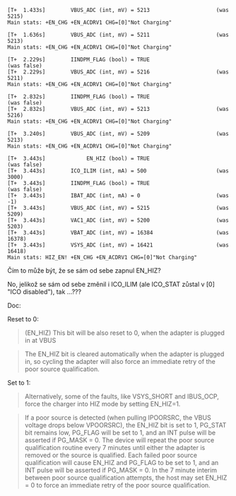 ```
[T+  1.433s]        VBUS_ADC (int, mV) = 5213                     (was  5215)
Main stats: +EN_CHG +EN_ACDRV1 CHG=[0]"Not Charging"

[T+  1.636s]        VBUS_ADC (int, mV) = 5211                     (was  5213)
Main stats: +EN_CHG +EN_ACDRV1 CHG=[0]"Not Charging"

[T+  2.229s]        IINDPM_FLAG (bool) = TRUE                                                   (was false)
[T+  2.229s]        VBUS_ADC (int, mV) = 5216                     (was  5211)
Main stats: +EN_CHG +EN_ACDRV1 CHG=[0]"Not Charging"

[T+  2.832s]        IINDPM_FLAG (bool) = TRUE                                                   (was false)
[T+  2.832s]        VBUS_ADC (int, mV) = 5213                     (was  5216)
Main stats: +EN_CHG +EN_ACDRV1 CHG=[0]"Not Charging"

[T+  3.240s]        VBUS_ADC (int, mV) = 5209                     (was  5213)
Main stats: +EN_CHG +EN_ACDRV1 CHG=[0]"Not Charging"

[T+  3.443s]             EN_HIZ (bool) = TRUE                                                   (was false)
[T+  3.443s]        ICO_ILIM (int, mA) = 500                      (was  3000)
[T+  3.443s]        IINDPM_FLAG (bool) = TRUE                                                   (was false)
[T+  3.443s]        IBAT_ADC (int, mA) = 0                        (was    -1)
[T+  3.443s]        VBUS_ADC (int, mV) = 5215                     (was  5209)
[T+  3.443s]        VAC1_ADC (int, mV) = 5200                     (was  5203)
[T+  3.443s]        VBAT_ADC (int, mV) = 16384                    (was 16378)
[T+  3.443s]        VSYS_ADC (int, mV) = 16421                    (was 16418)
Main stats: HIZ_EN! +EN_CHG +EN_ACDRV1 CHG=[0]"Not Charging"
```

Čím to může být, že se sám od sebe zapnul EN_HIZ?

No, jelikož se sám od sebe změnil i ICO_ILIM (ale ICO_STAT zůstal v \[0] "ICO disabled"), tak ...???

Doc:

Reset to 0:

> (EN_HIZ) This bit will be also reset to 0, when the adapter is plugged in at VBUS

> The EN_HIZ bit is cleared automatically when the adapter is plugged in, so cycling the adapter will also force an
> immediate retry of the poor source qualification.

Set to 1:

> Alternatively, some of the faults, like VSYS_SHORT and IBUS_OCP, force the charger into HIZ mode by setting EN_HIZ=1.

> If a poor source is detected (when pulling IPOORSRC, the VBUS voltage drops below VPOORSRC), the EN_HIZ bit
> is set to 1, PG_STAT bit remains low, PG_FLAG will be set to 1, and an INT pulse will be asserted if PG_MASK
> = 0. The device will repeat the poor source qualification routine every 7 minutes until either the adapter is
> removed or the source is qualified. Each failed poor source qualification will cause EN_HIZ and PG_FLAG to
> be set to 1, and an INT pulse will be asserted if PG_MASK = 0. In the 7 minute interim between poor source
> qualification attempts, the host may set EN_HIZ = 0 to force an immediate retry of the poor source qualification.

